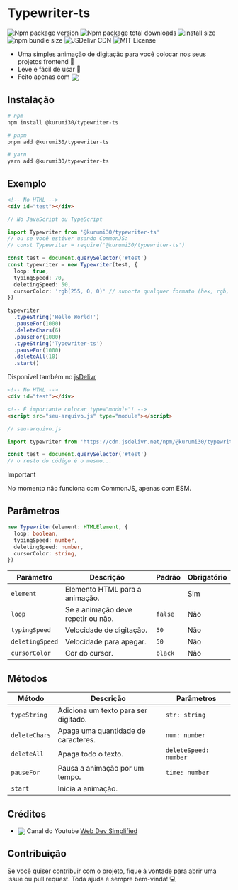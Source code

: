 # Typewriter-ts

![Npm package version](https://badgen.net/npm/v/@kurumi30/typewriter-ts)
![Npm package total downloads](https://badgen.net/npm/dt/@kurumi30/typewriter-ts)
![install size](https://img.shields.io/badge/dynamic/json?url=https://packagephobia.com/v2/api.json?p=@kurumi30/typewriter-ts&query=$.install.pretty&label=install%20size)
![npm bundle size](https://img.shields.io/bundlephobia/minzip/@kurumi30/typewriter-ts)
![JSDelivr CDN](https://data.jsdelivr.com/v1/package/gh/Kurumi30/typewriter-ts/badge?style=rounded)
![MIT License](https://img.shields.io/badge/License-MIT-green.svg)

- Uma simples animação de digitação para você colocar nos seus projetos frontend 🙂
- Leve e fácil de usar 🚀
- Feito apenas com <img src="https://shields.io/badge/TypeScript-3178C6?logo=TypeScript&logoColor=FFF" align="center">

## Instalação

```bash
# npm
npm install @kurumi30/typewriter-ts

# pnpm
pnpm add @kurumi30/typewriter-ts

# yarn
yarn add @kurumi30/typewriter-ts
```

## Exemplo

```html
<!-- No HTML -->
<div id="test"></div>
```

```typescript
// No JavaScript ou TypeScript

import Typewriter from '@kurumi30/typewriter-ts'
// ou se você estiver usando CommonJS:
// const Typewriter = require('@kurumi30/typewriter-ts')

const test = document.querySelector('#test')
const typewriter = new Typewriter(test, {
  loop: true,
  typingSpeed: 70,
  deletingSpeed: 50,
  cursorColor: 'rgb(255, 0, 0)' // suporta qualquer formato (hex, rgb, etc)
})

typewriter
  .typeString('Hello World!')
  .pauseFor(1000)
  .deleteChars(6)
  .pauseFor(1000)
  .typeString('Typewriter-ts')
  .pauseFor(1000)
  .deleteAll(10)
  .start()
```

Disponível também no [jsDelivr](https://www.jsdelivr.com/package/npm/@kurumi30/typewriter-ts)

```html
<!-- No HTML -->
<div id="test"></div>

<!-- É importante colocar type="module"! -->
<script src="seu-arquivo.js" type="module"></script>
```

```js
// seu-arquivo.js

import typewriter from 'https://cdn.jsdelivr.net/npm/@kurumi30/typewriter-ts@1.0.4/+esm'

const test = document.querySelector('#test')
// o resto do código é o mesmo...
```

> [!IMPORTANT]
> No momento não funciona com CommonJS, apenas com ESM.

## Parâmetros

```typescript
new Typewriter(element: HTMLElement, {
  loop: boolean,
  typingSpeed: number,
  deletingSpeed: number,
  cursorColor: string,
})
```

| Parâmetro       | Descrição                             | Padrão | Obrigatório |
|-----------------|---------------------------------------|--------|-------------|
| `element`       | Elemento HTML para a animação.        |        | Sim         |
| `loop`          | Se a animação deve repetir ou não.    | `false`| Não         |
| `typingSpeed`   | Velocidade de digitação.              | `50`   | Não         |
| `deletingSpeed` | Velocidade para apagar.               | `50`   | Não         |
| `cursorColor`   | Cor do cursor.                        | `black`| Não         |

## Métodos

| Método         | Descrição                              | Parâmetros            |
|----------------|----------------------------------------|-----------------------|
| `typeString`   | Adiciona um texto para ser digitado.   | `str: string`         |
| `deleteChars`  | Apaga uma quantidade de caracteres.    | `num: number`         |
| `deleteAll`    | Apaga todo o texto.                    | `deleteSpeed: number` |
| `pauseFor`     | Pausa a animação por um tempo.         | `time: number`        |
| `start`        | Inicia a animação.                     |                       |

## Créditos

- <img src="https://img.shields.io/badge/YouTube-red" align="center"> Canal do Youtube [Web Dev Simplified](https://www.youtube.com/@WebDevSimplified)

## Contribuição

Se você quiser contribuir com o projeto, fique à vontade para abrir uma issue ou pull request. Toda ajuda é sempre bem-vinda! 💻
